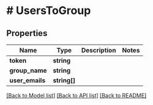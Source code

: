 # # UsersToGroup

## Properties

Name | Type | Description | Notes
------------ | ------------- | ------------- | -------------
**token** | **string** |  | 
**group_name** | **string** |  | 
**user_emails** | **string[]** |  | 

[[Back to Model list]](../../README.md#documentation-for-models) [[Back to API list]](../../README.md#documentation-for-api-endpoints) [[Back to README]](../../README.md)


